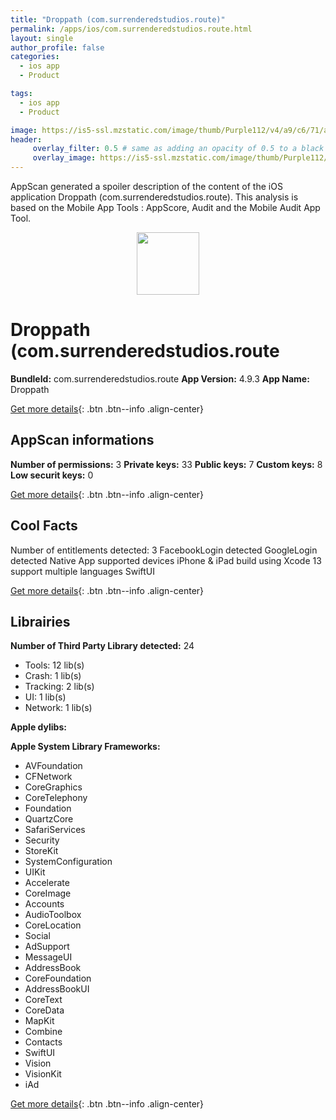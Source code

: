 ```yaml
---
title: "Droppath (com.surrenderedstudios.route)"
permalink: /apps/ios/com.surrenderedstudios.route.html
layout: single
author_profile: false
categories: 
  - ios app 
  - Product 

tags: 
  - ios app 
  - Product 

image: https://is5-ssl.mzstatic.com/image/thumb/Purple112/v4/a9/c6/71/a9c671ff-c408-84c8-8b99-3135796dc1ee/AppIcon-0-1x_U007emarketing-0-10-0-85-220.png/512x512bb.jpg
header: 
     overlay_filter: 0.5 # same as adding an opacity of 0.5 to a black background
     overlay_image: https://is5-ssl.mzstatic.com/image/thumb/Purple112/v4/a9/c6/71/a9c671ff-c408-84c8-8b99-3135796dc1ee/AppIcon-0-1x_U007emarketing-0-10-0-85-220.png/512x512bb.jpg
---
```

AppScan generated a spoiler description of the content of the iOS application Droppath (com.surrenderedstudios.route). This analysis is based on the Mobile App Tools : AppScore, Audit and the Mobile Audit App Tool.

  
  
<div style="text-align: center;"><img src="https://is5-ssl.mzstatic.com/image/thumb/Purple112/v4/a9/c6/71/a9c671ff-c408-84c8-8b99-3135796dc1ee/AppIcon-0-1x_U007emarketing-0-10-0-85-220.png/512x512bb.jpg" width="100" height="100"></div>  
  
# Droppath (com.surrenderedstudios.route

**BundleId:** com.surrenderedstudios.route
**App Version:** 4.9.3
**App Name:** Droppath


[Get more details](/pricing.html){: .btn .btn--info .align-center}  
  
## AppScan informations 

**Number of permissions:** 3
**Private keys:** 33
**Public keys:** 7
**Custom keys:** 8
**Low securit keys:** 0
  
[Get more details](/pricing.html){: .btn .btn--info .align-center}

## Cool Facts

Number of entitlements detected: 3
FacebookLogin detected
GoogleLogin detected
Native App
supported devices iPhone & iPad
build using Xcode 13
support multiple languages
SwiftUI
  
[Get more details](/pricing.html){: .btn .btn--info .align-center}

## Librairies 
**Number of Third Party Library detected:** 24
- Tools: 12 lib(s)
- Crash: 1 lib(s)
- Tracking: 2 lib(s)
- UI: 1 lib(s)
- Network: 1 lib(s)

**Apple dylibs:**


**Apple System Library Frameworks:**
- AVFoundation
- CFNetwork
- CoreGraphics
- CoreTelephony
- Foundation
- QuartzCore
- SafariServices
- Security
- StoreKit
- SystemConfiguration
- UIKit
- Accelerate
- CoreImage
- Accounts
- AudioToolbox
- CoreLocation
- Social
- AdSupport
- MessageUI
- AddressBook
- CoreFoundation
- AddressBookUI
- CoreText
- CoreData
- MapKit
- Combine
- Contacts
- SwiftUI
- Vision
- VisionKit
- iAd


  
[Get more details](/pricing.html){: .btn .btn--info .align-center}

